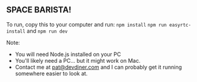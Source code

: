 SPACE BARISTA!
-------

To run, copy this to your computer and run:
`npm install`
`npm run easyrtc-install`
and
`npm run dev`

Note:
- You will need Node.js installed on your PC
- You'll likely need a PC... but it might work on Mac.
- Contact me at pat@devdiner.com and I can probably get it running somewhere easier to look at.